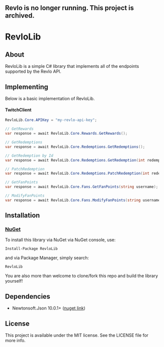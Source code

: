 Revlo is no longer running. This project is archived.
-------------------------
# RevloLib

## About
RevloLib is a simple C# library that implements all of the endpoints supported by the Revlo API.


## Implementing
Below is a basic implementation of RevloLib.
#### TwitchClient
```csharp
RevloLib.Core.APIKey = "my-revlo-api-key";

// GetRewards
var response = await RevloLib.Core.Rewards.GetRewards();

// GetRedemptions
var response = await RevloLib.Core.Redemptions.GetRedemptions();

// GetRedemption by Id
var response = await RevloLib.Core.Redemptions.GetRedemption(int redemption_id);

// PatchRedemption
var response = await RevloLib.Core.Redemptions.PatchRedemption(int redemption_id, bool completed);

// GetFanPoints
var response = await RevloLib.Core.Fans.GetFanPoints(string username);

// ModifyFanPoints
var response = await RevloLib.Core.Fans.ModifyFanPoints(string username, int points);
```

## Installation

### [NuGet](https://www.nuget.org/packages/RevloLib/)

To install this library via NuGet via NuGet console, use:
```
Install-Package RevloLib
```
and via Package Manager, simply search:
```
RevloLib
```
You are also more than welcome to clone/fork this repo and build the library yourself!

## Dependencies

* Newtonsoft.Json 10.0.1+ ([nuget link](https://www.nuget.org/packages/Newtonsoft.Json/10.0.1))

## License

This project is available under the MIT license. See the LICENSE file for more info.
